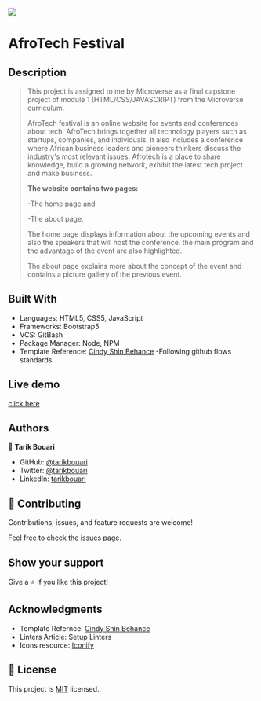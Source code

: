 ![](https://img.shields.io/badge/Microverse-blueviolet)

# AfroTech Festival

## Description 

>This project is assigned to me by Microverse as a final capstone project of module 1 (HTML/CSS/JAVASCRIPT) from the Microverse curriculum.
>
>AfroTech festival is an online website for events and conferences about tech. AfroTech brings together all technology players such as startups, companies, and individuals. It also includes a conference where African business leaders and pioneers thinkers discuss the industry's most relevant issues. Afrotech is a place to share knowledge, build a growing network, exhibit the latest tech project and make business.
>
> **The website contains two pages:**
>
>-The home page and
>
>-The about page.
>
>The home page displays information about the upcoming events and also the speakers that will host the conference. 
>the main program and the advantage of the event are also highlighted.
>
>The about page explains more about the concept of the event and contains a picture gallery of the previous event.


## Built With
- Languages: HTML5, CSS5, JavaScript
- Frameworks: Bootstrap5
- VCS: GitBash
- Package Manager: Node, NPM
- Template Reference: [Cindy Shin Behance](https://www.behance.net/gallery/29845175/CC-Global-Summit-2015)
-Following github flows standards.

## Live demo 
[click here](/)

## Authors

👤 **Tarik Bouari**

- GitHub: [@tarikbouari](https://github.com/tarikbouari)
- Twitter: [@tarikbouari](https://twitter.com/TarikBouari)
- LinkedIn: [tarikbouari](https://www.linkedin.com/in/tarik-bouari-44b7191a6/)



## 🤝 Contributing

Contributions, issues, and feature requests are welcome!

Feel free to check the [issues page](../../issues/).

## Show your support

Give a ⭐️ if you like this project!

## Acknowledgments

- Template Refernce: [Cindy Shin Behance](https://www.behance.net/gallery/29845175/CC-Global-Summit-2015)
- Linters Article: Setup Linters
- Icons resource: [Iconify](https://iconify.design/cons8)

## 📝 License

This project is [MIT](./MIT.md) licensed..
